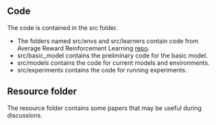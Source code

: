 ## Code
The code is contained in the src folder. 

- The folders named src/envs and src/learners contain code from Average Reward Reinforcement Learning [repo](https://gitlab.inria.fr/omaillar/average-reward-reinforcement-learning). 
- src/basic_model contains the preliminary code for the basic model. 
- src/models contains the code for current models and environments. 
- src/experiments contains the code for running experiments. 

## Resource folder
The resource folder contains some papers that may be useful during discussions.